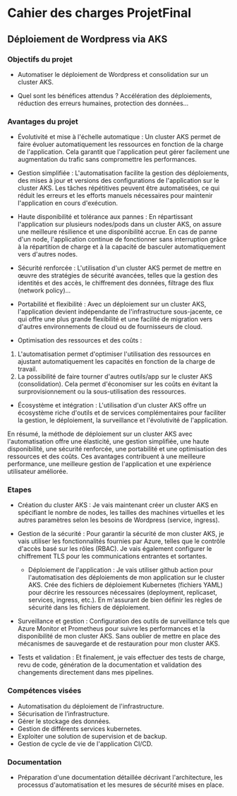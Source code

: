 # Cahier des charges ProjetFinal

## Déploiement de Wordpress via AKS
  
### Objectifs du projet

- Automatiser le déploiement de Wordpress et consolidation sur un cluster AKS.

- Quel sont les bénéfices attendus ? Accélération des déploiements, réduction des erreurs humaines, protection des données...

### Avantages du projet 
    
- Évolutivité et mise à l'échelle automatique : Un cluster AKS permet de faire évoluer automatiquement les ressources en fonction de la charge de l'application. Cela garantit que l'application peut gérer facilement une augmentation du trafic sans compromettre les performances.

- Gestion simplifiée : L'automatisation facilite la gestion des déploiements, des mises à jour et versions des configurations de l'application sur le cluster AKS. Les tâches répétitives peuvent être automatisées, ce qui réduit les erreurs et les efforts manuels nécessaires pour maintenir l'application en cours d'exécution.

- Haute disponibilité et tolérance aux pannes : En répartissant l'application sur plusieurs nodes/pods dans un cluster AKS, on assure une meilleure résilience et une disponibilité accrue. En cas de panne d'un node, l'application continue de fonctionner sans interruption grâce à la répartition de charge et à la capacité de basculer automatiquement vers d'autres nodes.

- Sécurité renforcée : L'utilisation d'un cluster AKS permet de mettre en œuvre des stratégies de sécurité avancées, telles que la gestion des identités et des accès, le chiffrement des données, filtrage des flux (network policy)...

- Portabilité et flexibilité : Avec un déploiement sur un cluster AKS, l'application devient indépendante de l'infrastructure sous-jacente, ce qui offre une plus grande flexibilité et une facilité de migration vers d'autres environnements de cloud ou de fournisseurs de cloud.

- Optimisation des ressources et des coûts : 
1. L'automatisation permet d'optimiser l'utilisation des ressources en ajustant automatiquement les capacités en fonction de la charge de travail.
2. La possibilité de faire tourner d'autres outils/app sur le cluster AKS (consolidation). 
   Cela permet d'économiser sur les coûts en évitant la surprovisionnement ou la sous-utilisation des ressources.

- Écosystème et intégration : L'utilisation d'un cluster AKS offre un écosystème riche d'outils et de services complémentaires pour faciliter la gestion, le déploiement, la surveillance et l'évolutivité de l'application.

En résumé, la méthode de déploiement sur un cluster AKS avec l'automatisation offre une élasticité, une gestion simplifiée, une haute disponibilité, une sécurité renforcée, une portabilité et une optimisation des ressources et des coûts. Ces avantages contribuent à une meilleure performance, une meilleure gestion de l'application et une expérience utilisateur améliorée.

### Etapes


 - Création du cluster AKS : Je vais maintenant créer un cluster AKS en spécifiant le nombre de nodes, les tailles des machines virtuelles et les autres paramètres selon les besoins de Wordpress (service, ingress).

 - Gestion de la sécurité : Pour garantir la sécurité de mon cluster AKS, je vais utiliser les fonctionnalités fournies par Azure, telles que le contrôle d'accès basé sur les rôles (RBAC). Je vais également configurer  le chiffrement TLS pour les communications entrantes et sortantes.

   - Déploiement de l'application : Je vais utiliser github action pour l'automatisation des déploiements de mon application sur le cluster AKS. Crée des fichiers de déploiement Kubernetes (fichiers YAML) pour décrire les ressources nécessaires (deployment, replicaset, services, ingress, etc.). En m'assurant de bien définir les règles de sécurité dans les fichiers de déploiement.

 - Surveillance et gestion : Configuration des outils de surveillance tels que Azure Monitor et Prometheus pour suivre les performances et la disponibilité de mon cluster AKS. Sans oublier de mettre en place des mécanismes de sauvegarde et de restauration pour mon cluster AKS.

 - Tests et validation : Et finalement, je vais effectuer des tests de charge, revu de code, génération de la documentation et validation des changements  directement dans mes pipelines.

### Compétences visées 

- Automatisation du déploiement de l'infrastructure.
- Sécurisation de l’infrastructure.
- Gérer le stockage des données.
- Gestion de différents services kubernetes.
- Exploiter une solution de supervision et de backup.
- Gestion de cycle de vie de l'application CI/CD.

### Documentation
- Préparation d'une documentation détaillée décrivant l'architecture, les processus d'automatisation et les mesures de sécurité mises en place.

